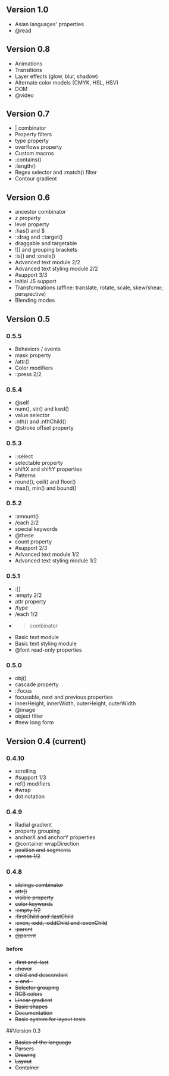 ## Version 1.0

- Asian languages' properties
- @read

## Version 0.8

- Animations
- Transitions
- Layer effects (glow, blur, shadow)
- Alternate color models (CMYK, HSL, HSV)
- DOM
- @video

## Version 0.7

- | combinator
- Property filters
- type property
- overflows property
- Custom macros
- :contains()
- :length()
- Regex selector and :match() filter
- Contour gradient

## Version 0.6

- ancestor combinator
- z property
- level property
- :has() and $
- ::drag and ::target()
- draggable and targetable
- ![] and grouping brackets
- :is() and :oneIs()
- Advanced text module 2/2
- Advanced text styling module 2/2
- #support 3/3
- Initial JS support
- Transformations (affine: translate, rotate, scale, skew/shear; perspective)
- Blending modes

## Version 0.5

### 0.5.5

- Behaviors / events
- mask property
- /attr()
- Color modifiers
- ::press 2/2

### 0.5.4

- @self
- num(), str() and kwd()
- value selector
- :nth() and :nthChild()
- @stroke offset property

### 0.5.3

- ::select
- selectable property
- shiftX and shiftY properties
- Patterns
- round(), ceil() and floor()
- max(), min() and bound()

### 0.5.2

- :amount()
- /each 2/2
- special keywords
- @these
- count property
- #support 2/3
- Advanced text module 1/2
- Advanced text styling module 1/2

### 0.5.1

- :[]
- :empty 2/2
- attr property
- /type
- /each 1/2
- > combinator
- Basic text module
- Basic text styling module
- @font read-only properties

### 0.5.0

- obj()
- cascade property
- ::focus
- focusable, next and previous properties
- innerHeight, innerWidth, outerHeight, outerWidth
- @image
- object filter
- #new long form

## Version 0.4 (current)

### 0.4.10

- scrolling
- #support 1/3
- ref() modifiers
- #wrap
- dot notation

### 0.4.9

- Radial gradient
- property grouping
- anchorX and anchorY properties
- @container wrapDirection
- <del>position and segments</del>
- <del>::press 1/2</del>

### 0.4.8

- <del>siblings combinator</del>
- <del>attr()</del>
- <del>visible property</del>
- <del>color keywords</del>
- <del>:empty 1/2</del>
- <del>:firstChild and :lastChild</del>
- <del>:even, :odd, :oddChild and :evenChild</del>
- <del>:parent</del>
- <del>@parent</del>

#### before

- <del>:first and :last</del>
- <del>::hover</del>
- <del>child and descendant</del>
- <del>+ and -</del>
- <del>Selector grouping</del>
- <del>RGB colors</del>
- <del>Linear gradient</del>
- <del>Basic shapes</del>
- <del>Documentation</del>
- <del>Basic system for layout tests</del>

##Version 0.3

- <del>Basics of the language</del>
- <del>Parsers</del>
- <del>Drawing</del>
- <del>Layout</del>
- <del>Container</del>
